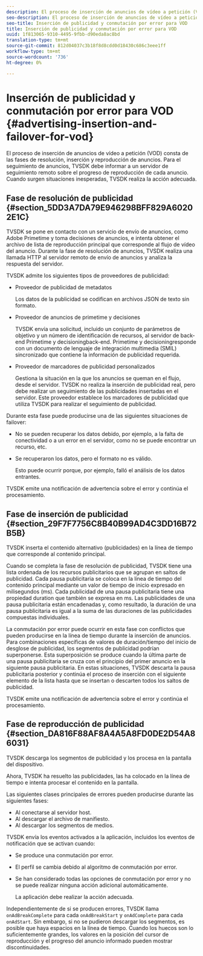 ```yaml
---
description: El proceso de inserción de anuncios de vídeo a petición (VOD) consta de las fases de resolución, inserción y reproducción de anuncios. Para el seguimiento de anuncios, TVSDK debe informar a un servidor de seguimiento remoto sobre el progreso de reproducción de cada anuncio. Cuando surgen situaciones inesperadas, TVSDK realiza la acción adecuada.
seo-description: El proceso de inserción de anuncios de vídeo a petición (VOD) consta de las fases de resolución, inserción y reproducción de anuncios. Para el seguimiento de anuncios, TVSDK debe informar a un servidor de seguimiento remoto sobre el progreso de reproducción de cada anuncio. Cuando surgen situaciones inesperadas, TVSDK realiza la acción adecuada.
seo-title: Inserción de publicidad y conmutación por error para VOD
title: Inserción de publicidad y conmutación por error para VOD
uuid: 1f813065-9310-4495-9fbb-d90eda8ac8bd
translation-type: tm+mt
source-git-commit: 812d04037c3b18f8d8cdd0d18430c686c3eee1ff
workflow-type: tm+mt
source-wordcount: '736'
ht-degree: 0%

---
```



# Inserción de publicidad y conmutación por error para VOD {#advertising-insertion-and-failover-for-vod}

El proceso de inserción de anuncios de vídeo a petición (VOD) consta de las fases de resolución, inserción y reproducción de anuncios. Para el seguimiento de anuncios, TVSDK debe informar a un servidor de seguimiento remoto sobre el progreso de reproducción de cada anuncio. Cuando surgen situaciones inesperadas, TVSDK realiza la acción adecuada.

## Fase de resolución de publicidad {#section_5DD3A7DA79E946298BFF829A60202E1C}

TVSDK se pone en contacto con un servicio de envío de anuncios, como Adobe Primetime y toma decisiones de anuncios, e intenta obtener el archivo de lista de reproducción principal que corresponde al flujo de vídeo del anuncio. Durante la fase de resolución de anuncios, TVSDK realiza una llamada HTTP al servidor remoto de envío de anuncios y analiza la respuesta del servidor.

TVSDK admite los siguientes tipos de proveedores de publicidad:

* Proveedor de publicidad de metadatos

   Los datos de la publicidad se codifican en archivos JSON de texto sin formato.
* Proveedor de anuncios de primetime y decisiones

   TVSDK envía una solicitud, incluido un conjunto de parámetros de objetivo y un número de identificación de recursos, al servidor de back-end Primetime y decisioningback-end. Primetime y decisioningresponde con un documento de lenguaje de integración multimedia (SMIL) sincronizado que contiene la información de publicidad requerida.
* Proveedor de marcadores de publicidad personalizados

   Gestiona la situación en la que los anuncios se queman en el flujo, desde el servidor. TVSDK no realiza la inserción de publicidad real, pero debe realizar un seguimiento de las publicidades insertadas en el servidor. Este proveedor establece los marcadores de publicidad que utiliza TVSDK para realizar el seguimiento de publicidad.

Durante esta fase puede producirse una de las siguientes situaciones de failover:

* No se pueden recuperar los datos debido, por ejemplo, a la falta de conectividad o a un error en el servidor, como no se puede encontrar un recurso, etc.
* Se recuperaron los datos, pero el formato no es válido.

   Esto puede ocurrir porque, por ejemplo, falló el análisis de los datos entrantes.

TVSDK emite una notificación de advertencia sobre el error y continúa el procesamiento.

## Fase de inserción de publicidad {#section_29F7F7756C8B40B99AD4C3DD16B72B5B}

TVSDK inserta el contenido alternativo (publicidades) en la línea de tiempo que corresponde al contenido principal.

Cuando se completa la fase de resolución de publicidad, TVSDK tiene una lista ordenada de los recursos publicitarios que se agrupan en saltos de publicidad. Cada pausa publicitaria se coloca en la línea de tiempo del contenido principal mediante un valor de tiempo de inicio expresado en milisegundos (ms). Cada publicidad de una pausa publicitaria tiene una propiedad duration que también se expresa en ms. Las publicidades de una pausa publicitaria están encadenadas y, como resultado, la duración de una pausa publicitaria es igual a la suma de las duraciones de las publicidades compuestas individuales.

La conmutación por error puede ocurrir en esta fase con conflictos que pueden producirse en la línea de tiempo durante la inserción de anuncios. Para combinaciones específicas de valores de duración/tiempo del inicio de desglose de publicidad, los segmentos de publicidad podrían superponerse. Esta superposición se produce cuando la última parte de una pausa publicitaria se cruza con el principio del primer anuncio en la siguiente pausa publicitaria. En estas situaciones, TVSDK descarta la pausa publicitaria posterior y continúa el proceso de inserción con el siguiente elemento de la lista hasta que se insertan o descarten todos los saltos de publicidad.

TVSDK emite una notificación de advertencia sobre el error y continúa el procesamiento.

## Fase de reproducción de publicidad {#section_DA816F88AF8A4A5A8FD0DE2D54A86031}

TVSDK descarga los segmentos de publicidad y los procesa en la pantalla del dispositivo.

Ahora, TVSDK ha resuelto las publicidades, las ha colocado en la línea de tiempo e intenta procesar el contenido en la pantalla.

Las siguientes clases principales de errores pueden producirse durante las siguientes fases:

* Al conectarse al servidor host.
* Al descargar el archivo de manifiesto.
* Al descargar los segmentos de medios.

TVSDK envía los eventos activados a la aplicación, incluidos los eventos de notificación que se activan cuando:

* Se produce una conmutación por error.
* El perfil se cambia debido al algoritmo de conmutación por error.
* Se han considerado todas las opciones de conmutación por error y no se puede realizar ninguna acción adicional automáticamente.

   La aplicación debe realizar la acción adecuada.

Independientemente de si se producen errores, TVSDK llama `onAdBreakComplete` para cada `onAdBreakStart` y `onAdComplete` para cada `onAdStart`. Sin embargo, si no se pudieron descargar los segmentos, es posible que haya espacios en la línea de tiempo. Cuando los huecos son lo suficientemente grandes, los valores en la posición del cursor de reproducción y el progreso del anuncio informado pueden mostrar discontinuidades.
